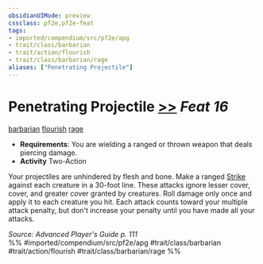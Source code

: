 ```yaml
---
obsidianUIMode: preview
cssclass: pf2e,pf2e-feat
tags:
- imported/compendium/src/pf2e/apg
- trait/class/barbarian
- trait/action/flourish
- trait/class/barbarian/rage
aliases: ["Penetrating Projectile"]
---
```

# Penetrating Projectile  [>>](chapter-9-playing-the-game.md#Actions "Two-Action") *Feat 16*  
[barbarian](rules/traits/barbarian.md)  [flourish](flourish.md)  [rage](rules/traits/rage.md)  

- **Requirements**: You are wielding a ranged or thrown weapon that deals piercing damage.
- **Activity** Two-Action

Your projectiles are unhindered by flesh and bone. Make a ranged [Strike](strike.md) against each creature in a 30-foot line. These attacks ignore lesser cover, cover, and greater cover granted by creatures. Roll damage only once and apply it to each creature you hit. Each attack counts toward your multiple attack penalty, but don't increase your penalty until you have made all your attacks.

*Source: Advanced Player's Guide p. 111*  
%% #imported/compendium/src/pf2e/apg #trait/class/barbarian #trait/action/flourish #trait/class/barbarian/rage %%